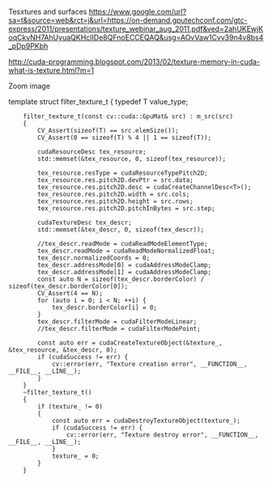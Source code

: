 Tesxtures and surfaces
https://www.google.com/url?sa=t&source=web&rct=j&url=https://on-demand.gputechconf.com/gtc-express/2011/presentations/texture_webinar_aug_2011.pdf&ved=2ahUKEwjKoqCkvNH7AhUyuaQKHcIIDe8QFnoECCEQAQ&usg=AOvVaw1Cvy39n4v8bs4_pDp9PKbh

http://cuda-programming.blogspot.com/2013/02/texture-memory-in-cuda-what-is-texture.html?m=1

Zoom image


template<class T>
	struct filter_texture_t
	{
		typedef T value_type;

		filter_texture_t(const cv::cuda::GpuMat& src) : m_src(src)
		{
			CV_Assert(sizeof(T) == src.elemSize());
			CV_Assert(0 == sizeof(T) % 4 || 1 == sizeof(T));

			cudaResourceDesc tex_resource;
			std::memset(&tex_resource, 0, sizeof(tex_resource));

			tex_resource.resType = cudaResourceTypePitch2D;
			tex_resource.res.pitch2D.devPtr = src.data;
			tex_resource.res.pitch2D.desc = cudaCreateChannelDesc<T>();
			tex_resource.res.pitch2D.width = src.cols;
			tex_resource.res.pitch2D.height = src.rows;
			tex_resource.res.pitch2D.pitchInBytes = src.step;

			cudaTextureDesc tex_descr;
			std::memset(&tex_descr, 0, sizeof(tex_descr));

			//tex_descr.readMode = cudaReadModeElementType;
			tex_descr.readMode = cudaReadModeNormalizedFloat;
			tex_descr.normalizedCoords = 0;
			tex_descr.addressMode[0] = cudaAddressModeClamp;
			tex_descr.addressMode[1] = cudaAddressModeClamp;
			const auto N = sizeof(tex_descr.borderColor) / sizeof(tex_descr.borderColor[0]);
			CV_Assert(4 == N);
			for (auto i = 0; i < N; ++i) {
				tex_descr.borderColor[i] = 0;
			}
			tex_descr.filterMode = cudaFilterModeLinear;
			//tex_descr.filterMode = cudaFilterModePoint;

			const auto err = cudaCreateTextureObject(&texture_, &tex_resource, &tex_descr, 0);
			if (cudaSuccess != err) {
				cv::error(err, "Texture creation error", __FUNCTION__, __FILE__, __LINE__);
			}
		}
		~filter_texture_t()
		{
			if (texture_ != 0)
			{
				const auto err = cudaDestroyTextureObject(texture_);
				if (cudaSuccess != err) {
					cv::error(err, "Texture destroy error", __FUNCTION__, __FILE__, __LINE__);
				}
				texture_ = 0;
			}
		}
